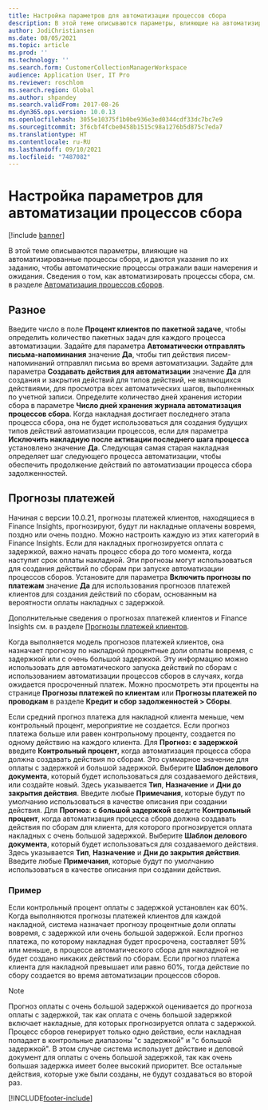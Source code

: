 ```yaml
---
title: Настройка параметров для автоматизации процессов сбора
description: В этой теме описываются параметры, влияющие на автоматизированные процессы сбора, и даются указания по их заданию, чтобы автоматические процессы отражали ваши намерения и ожидания.
author: JodiChristiansen
ms.date: 08/05/2021
ms.topic: article
ms.prod: ''
ms.technology: ''
ms.search.form: CustomerCollectionManagerWorkspace
audience: Application User, IT Pro
ms.reviewer: roschlom
ms.search.region: Global
ms.author: shpandey
ms.search.validFrom: 2017-08-26
ms.dyn365.ops.version: 10.0.13
ms.openlocfilehash: 3055e10375f1b0be936e3ed0344cdf33dc7bc7e9
ms.sourcegitcommit: 3f6cbf4fcbe0458b1515c98a1276b5d875c7eda7
ms.translationtype: HT
ms.contentlocale: ru-RU
ms.lasthandoff: 09/10/2021
ms.locfileid: "7487082"
---
```

# <a name="configure-parameters-for-collection-process-automation"></a>Настройка параметров для автоматизации процессов сбора

[!include [banner](../includes/banner.md)]

В этой теме описываются параметры, влияющие на автоматизированные процессы сбора, и даются указания по их заданию, чтобы автоматические процессы отражали ваши намерения и ожидания. Сведения о том, как автоматизировать процессы сбора, см. в разделе [Автоматизация процессов сборов](collections-process-automate.md).

## <a name="general"></a>Разное
Введите число в поле **Процент клиентов по пакетной задаче**, чтобы определить количество пакетных задач для каждого процесса автоматизации. Задайте для параметра **Автоматически отправлять письма-напоминания** значение **Да**, чтобы тип действия писем-напоминаний отправлял письма во время автоматизации. Задайте для параметра **Создавать действия для автоматизации** значение **Да** для создания и закрытия действий для типов действий, не являющихся действиями, для просмотра всех автоматических шагов, выполненных по учетной записи. Определите количество дней хранения истории сбора в параметре **Число дней хранения журнала автоматизация процессов сбора**. Когда накладная достигает последнего этапа процесса сбора, она не будет использоваться для создания будущих типов действий автоматизации процессов, если для параметра **Исключить накладную после активации последнего шага процесса** установлено значение **Да**. Следующая самая старая накладная определяет шаг следующего процесса автоматизации, чтобы обеспечить продолжение действий по автоматизации процесса сбора задолженностей. 

## <a name="payment-predictions"></a>Прогнозы платежей
Начиная с версии 10.0.21, прогнозы платежей клиентов, находящиеся в Finance Insights, прогнозируют, будут ли накладные оплачены вовремя, поздно или очень поздно. Можно настроить каждую из этих категорий в Finance Insights. Если для накладных прогнозируется оплата с задержкой, важно начать процесс сбора до того момента, когда наступит срок оплаты накладной. Эти прогнозы могут использоваться для создания действий по сборам при запуске автоматизации процессов сборов. Установите для параметра **Включить прогнозы по платежам** значение **Да** для использования прогнозов платежей клиентов для создания действий по сборам, основанным на вероятности оплаты накладных с задержкой. 

Дополнительные сведения о прогнозах платежей клиентов и Finance Insights см. в разделе [Прогнозы платежей клиентов](payment-insights-overview.md).

Когда выполняется модель прогнозов платежей клиентов, она назначает прогнозу по накладной процентные доли оплаты вовремя, с задержкой или с очень большой задержкой. Эту информацию можно использовать для автоматического запуска действий по сборам с использованием автоматизации процессов сборов в случаях, когда ожидается просроченный платеж. Можно просмотреть эти проценты на странице **Прогнозы платежей по клиентам** или **Прогнозы платежей по проводкам** в разделе **Кредит и сбор задолженностей > Сборы**. 

Если средний прогноз платежа для накладной клиента меньше, чем контрольный процент, мероприятие не создается. Если прогноз платежа больше или равен контрольному проценту, создается по одному действию на каждого клиента. Для **Прогноз: с задержкой** введите **Контрольный процент**, когда автоматизация процесса сбора должна создавать действия по сборам. Это суммарное значение для оплаты с задержкой и большой задержкой. Выберите **Шаблон делового документа**, который будет использоваться для создаваемого действия, или создайте новый. Здесь указывается **Тип**, **Назначение** и **Дни до закрытия действия**. Введите любые **Примечания**, которые будут по умолчанию использоваться в качестве описания при создании действия. Для **Прогноз: с большой задержкой** введите **Контрольный процент**, когда автоматизация процесса сбора должна создавать действия по сборам для клиента, для которого прогнозируется оплата накладных с очень большой задержкой. Выберите **Шаблон делового документа**, который будет использоваться для создаваемого действия. Здесь указывается **Тип**, **Назначение** и **Дни до закрытия действия**. Введите любые **Примечания**, которые будут по умолчанию использоваться в качестве описания при создании действия. 

### <a name="example"></a>Пример
Если контрольный процент оплаты с задержкой установлен как 60%. Когда выполняются прогнозы платежей клиентов для каждой накладной, система назначает прогнозу процентные доли оплаты вовремя, с задержкой или очень большой задержкой. Если прогноз платежа, по которому накладная будет просрочена, составляет 59% или меньше, в процессе автоматического сбора для накладной не будет создано никаких действий по сборам. Если прогноз платежа клиента для накладной превышает или равно 60%, тогда действие по сбору создается во время автоматизации процессов сборов. 

> [!NOTE]
> Прогноз оплаты с очень большой задержкой оценивается до прогноза оплаты с задержкой, так как оплата с очень большой задержкой включает накладные, для которых прогнозируется оплата с задержкой. Процесс сборов генерирует только одно действие, если накладная попадает в контрольные диапазоны "с задержкой" и "с большой задержкой". В этом случае система использует действие и деловой документ для оплаты с очень большой задержкой, так как очень большая задержка имеет более высокий приоритет. Все остальные действия, которые уже были созданы, не будут создаваться во второй раз.

[!INCLUDE[footer-include](../../includes/footer-banner.md)]
